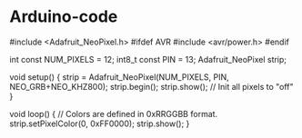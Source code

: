 # Arduino-code
#include <Adafruit_NeoPixel.h>
#ifdef AVR
#include <avr/power.h>
#endif

int const NUM_PIXELS = 12;
int8_t const PIN = 13;
Adafruit_NeoPixel strip;

void setup() {
strip = Adafruit_NeoPixel(NUM_PIXELS, PIN, NEO_GRB+NEO_KHZ800);
strip.begin();
strip.show(); // Init all pixels to "off"
}

void loop() {
// Colors are defined in 0xRRGGBB format.
strip.setPixelColor(0, 0xFF0000);
strip.show();
}
